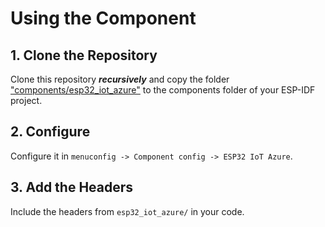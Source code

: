 # Using the Component

## 1. Clone the Repository

Clone this repository **_recursively_** and copy the folder ["components/esp32_iot_azure"](../../blob/master/components/esp32_iot_azure/) to the components folder of your ESP-IDF project.

## 2. Configure

Configure it in ```menuconfig -> Component config -> ESP32 IoT Azure```.

## 3. Add the Headers

Include the headers from ```esp32_iot_azure/``` in your code.
